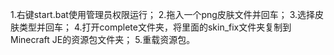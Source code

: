 1.右键start.bat使用管理员权限运行；
2.拖入一个png皮肤文件并回车；
3.选择皮肤类型并回车；
4.打开complete文件夹，将里面的skin_fix文件夹复制到Minecraft JE的资源包文件夹；
5.重载资源包。
